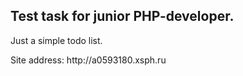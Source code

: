 ## Test task for junior PHP-developer.

<p>Just a simple todo list.</p>
<p>Site address: http://a0593180.xsph.ru</p>
